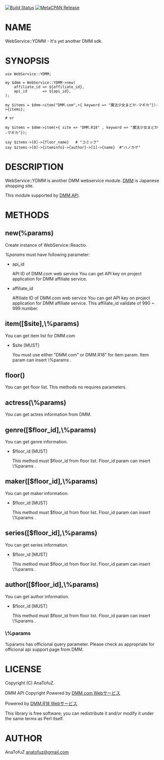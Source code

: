 [![Build Status](https://travis-ci.org/AnaTofuZ/p5-webservice-YDMM.svg?branch=master)](https://travis-ci.org/AnaTofuZ/p5-webservice-YDMM) [![MetaCPAN Release](https://badge.fury.io/pl/WebService-YDMM.svg)](https://metacpan.org/release/WebService-YDMM)
# NAME

WebService::YDMM - It's yet another DMM sdk.

# SYNOPSIS

    use WebService::YDMM;

    my $dmm = WebService::YDMM->new(
        affiliate_id => ${affiliate_id},
        api_id       => ${api_id},
    );

    my $items = $dmm->item("DMM.com",+{ keyword => "魔法少女まどか☆マギカ"})->{items};

    # or 

    my $items = $dmm->item(+{ site => "DMM.R18" , keyword => "魔法少女まどか☆マギカ"});

    say $items->[0]->{floor_name}   # "コミック"
    say $items->[0]->{iteminfo}->{author}->[1]->{name}  #"ハノカゲ"

# DESCRIPTION

WebService::YDMM is another DMM webservice module.
[DMM](http://www.dmm.com) is Japanese shopping site.

This module supported by [DMM.API](https://affiliate.dmm.com/api/).

# METHODS

## new(%params)

Create instance of WebService::Reactio.

_%params_ must have following parameter:

- api\_id

    API ID of DMM.com web service
    You can get API key on project application for DMM affiliate service.

- affiliate\_id

    Affiliate ID of DMM.com web service
    You can get API key on project application for DMM affiliate service.
    This affiliate\_id validate of 990 ~ 999 number.

## item(\[$site\],\\%params)

You can get item list for DMM.com

- $site \[MUST\]

    You must use either "DMM.com" or DMM.R18" for item param.
    Item param can  insert \\%params .

## floor()

You  can get floor list.
This methods no requires parameters.

## actress(\\%params)

You can get actres information from DMM.

## genre(\[$floor\_id\],\\%params)

You can get genre information.

- $floor\_id \[MUST\] 

    This method  must $floor\_id from floor list.
    Floor\_id param can  insert \\%params .

## maker(\[$floor\_id\],\\%params)

You can get maker information.

- $floor\_id \[MUST\] 

    This method  must $floor\_id from floor list.
    Floor\_id param can  insert \\%params .

## series(\[$floor\_id\],\\%params)

You can get series information.

- $floor\_id \[MUST\] 

    This method  must $floor\_id from floor list.
    Floor\_id param can  insert \\%params .

## author(\[$floor\_id\],\\%params)

You can get author information.

- $floor\_id \[MUST\] 

    This method  must $floor\_id from floor list.
    Floor\_id param can  insert \\%params .

### \\%params

%params has officional query parameter.
Please check as appropriate for officional api support page from DMM.

# LICENSE

Copyright (C) AnaTofuZ.

DMM API Copyright 
Powered by [DMM.com Webサービス](https://affiliate.dmm.com/api/)

Powered by [DMM.R18 Webサービス](https://affiliate.dmm.com/api/)

This library is free software; you can redistribute it and/or modify
it under the same terms as Perl itself.

# AUTHOR

AnaTofuZ <anatofuz@gmail.com>
